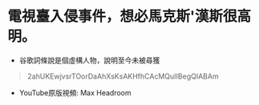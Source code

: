 # 電視臺入侵事件，想必馬克斯'漢斯很高明。
* 谷歌詞條說是個虛構人物，說明至今未被尋獲
>2ahUKEwjvsrTOorDaAhXsKsAKHfhCAcMQuIIBegQIABAm
* YouTube原版視頻:
Max Headroom
